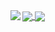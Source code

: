 <a href="#">
  <img align="center" src="https://github-readme-stats.vercel.app/api?username=1dxrpz&show_icons=true&hide_title=true&theme=dracula" />
  <img align="center" src="https://github-readme-stats.vercel.app/api/top-langs/?username=1dxrpz&layout=compact&theme=dracula" />
</a>

<a href="#">
  
</a>
<a href="https://github.com/1dxrpz/GibsonCore-v1.1.2">
  <img align="left" src="https://github-readme-stats.vercel.app/api/pin/?username=1dxrpz&repo=GibsonCore-v1.1.2&theme=dracula" />
</a>
